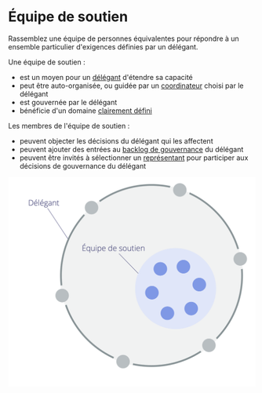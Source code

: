# Équipe de soutien

<summary>
Rassemblez une équipe de personnes équivalentes pour répondre à un ensemble particulier d'exigences définies par un délégant.
</summary>

Une équipe de soutien :

- est un moyen pour un [délégant](glossary:delegator) d'étendre sa capacité
- peut être auto-organisée, ou guidée par un [coordinateur](section:coordinator) choisi par le délégant
- est gouvernée par le délégant
- bénéficie d'un domaine [clairement défini](glossary:domain)

Les membres de l'équipe de soutien :

- peuvent objecter les décisions du délégant qui les affectent
- peuvent ajouter des entrées au [backlog de gouvernance](glossary:governance-backlog) du délégant
- peuvent être invités à sélectionner un [représentant](section:representative) pour participer aux décisions de gouvernance du délégant

![Équipe de soutien](img/structural-patterns/helping-team.png)